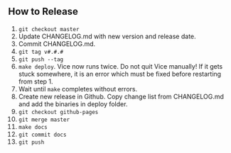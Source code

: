 ## How to Release
1. `git checkout master`
1. Update CHANGELOG.md with new version and release date.
1. Commit CHANGELOG.md.
1. `git tag v#.#.#`
1. `git push --tag`
1. `make deploy`. Vice now runs twice. Do not quit Vice manually! If it gets stuck somewhere, it is an error which must be fixed before restarting from step 1.
1. Wait until `make` completes without errors.
1. Create new release in Github. Copy change list from CHANGELOG.md and add the binaries in deploy folder.
1. `git checkout github-pages`
1. `git merge master`
1. `make docs`
1. `git commit docs`
1. `git push`
